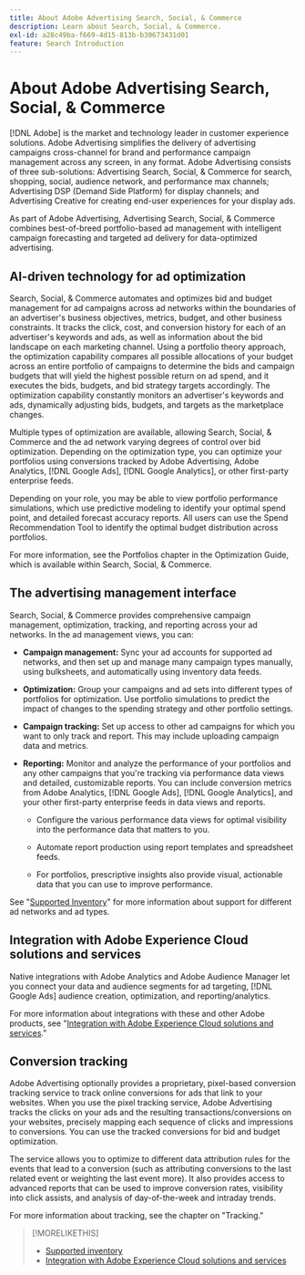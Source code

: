 ```yaml
---
title: About Adobe Advertising Search, Social, & Commerce
description: Learn about Search, Social, & Commerce.
exl-id: a28c49ba-f669-4d15-813b-b30673431d01
feature: Search Introduction
---
```

# About Adobe Advertising Search, Social, & Commerce

[!DNL Adobe] is the market and technology leader in customer experience solutions. Adobe Advertising simplifies the delivery of advertising campaigns cross-channel for brand and performance campaign management across any screen, in any format. Adobe Advertising consists of three sub-solutions: Advertising Search, Social, & Commerce for search, shopping, social, audience network, and performance max channels; Advertising DSP (Demand Side Platform) for display channels; and Advertising Creative for creating end-user experiences for your display ads.

As part of Adobe Advertising, Advertising Search, Social, & Commerce combines best-of-breed portfolio-based ad management with intelligent campaign forecasting and targeted ad delivery for data-optimized advertising.

## AI-driven technology for ad optimization

Search, Social, & Commerce automates and optimizes bid and budget management for ad campaigns across ad networks within the boundaries of an advertiser's business objectives, metrics, budget, and other business constraints. It tracks the click, cost, and conversion history for each of an advertiser's keywords and ads, as well as information about the bid landscape on each marketing channel. Using a portfolio theory approach, the optimization capability compares all possible allocations of your budget across an entire portfolio of campaigns to determine the bids and campaign budgets that will yield the highest possible return on ad spend, and it executes the bids, budgets, and bid strategy targets accordingly. The optimization capability constantly monitors an advertiser's keywords and ads, dynamically adjusting bids, budgets, and targets as the marketplace changes.

Multiple types of optimization are available, allowing Search, Social, & Commerce and the ad network varying degrees of control over bid optimization. Depending on the optimization type, you can optimize your portfolios using conversions tracked by Adobe Advertising, Adobe Analytics, [!DNL Google Ads], [!DNL Google Analytics], or other first-party enterprise feeds.

Depending on your role, you may be able to view portfolio performance simulations, which use predictive modeling to identify your optimal spend point, and detailed forecast accuracy reports. All users can use the Spend Recommendation Tool to identify the optimal budget distribution across portfolios.

For more information, see the Portfolios chapter in the Optimization Guide, which is available within Search, Social, & Commerce.

## The advertising management interface

Search, Social, & Commerce provides comprehensive campaign management, optimization, tracking, and reporting across your ad networks. In the ad management views, you can:

* **Campaign management:**  Sync your ad accounts for supported ad networks, and then set up and manage many campaign types manually, using bulksheets, and automatically using inventory data feeds.

* **Optimization:** Group your campaigns and ad sets into different types of portfolios for optimization. Use portfolio simulations to predict the impact of changes to the spending strategy and other portfolio settings.

* **Campaign tracking:** Set up access to other ad campaigns for which you want to only track and report. This may include uploading campaign data and metrics.

* **Reporting:** Monitor and analyze the performance of your portfolios and any other campaigns that you're tracking via performance data views and detailed, customizable reports. You can include conversion metrics from Adobe Analytics, [!DNL Google Ads], [!DNL Google Analytics], and your other first-party enterprise feeds in data views and reports.

  * Configure the various performance data views for optimal visibility into the performance data that matters to you.

  * Automate report production using report templates and spreadsheet feeds.

  * For portfolios, prescriptive insights also provide visual, actionable data that you can use to improve performance. 

See "[Supported Inventory](/help/search-social-commerce/introduction/supported-inventory.md)" for more information about support for different ad networks and ad types.

## Integration with Adobe Experience Cloud solutions and services

Native integrations with Adobe Analytics and Adobe Audience Manager let you connect your data and audience segments for ad targeting, [!DNL Google Ads] audience creation, optimization, and reporting/analytics.

For more information about integrations with these and other Adobe products, see "[Integration with Adobe Experience Cloud solutions and services](/help/search-social-commerce/introduction/integrations.md)."

## Conversion tracking

Adobe Advertising optionally provides a proprietary, pixel-based conversion tracking service to track online conversions for ads that link to your websites. When you use the pixel tracking service, Adobe Advertising tracks the clicks on your ads and the resulting transactions/conversions on your websites, precisely mapping each sequence of clicks and impressions to conversions. You can use the tracked conversions for bid and budget optimization.

The service allows you to optimize to different data attribution rules for the events that lead to a conversion (such as attributing conversions to the last related event or weighting the last event more). It also provides access to advanced reports that can be used to improve conversion rates, visibility into click assists, and analysis of day-of-the-week and intraday trends.

For more information about tracking, see the chapter on "Tracking."

>[!MORELIKETHIS]
>
>* [Supported inventory](supported-inventory.md)
>* [Integration with Adobe Experience Cloud solutions and services](integrations.md)
